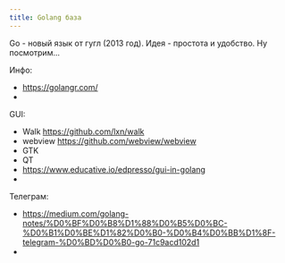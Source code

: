 ```yaml
---
title: Golang база
---
```


Go - новый язык от гугл (2013 год). Идея - простота и удобство. Ну посмотрим...

Инфо:
* <https://golangr.com/>
* 

GUI:
* Walk <https://github.com/lxn/walk>
* webview <https://github.com/webview/webview>
* GTK
* QT
* <https://www.educative.io/edpresso/gui-in-golang>
* 

Телеграм:
* <https://medium.com/golang-notes/%D0%BF%D0%B8%D1%88%D0%B5%D0%BC-%D0%B1%D0%BE%D1%82%D0%B0-%D0%B4%D0%BB%D1%8F-telegram-%D0%BD%D0%B0-go-71c9acd102d1>
* 
